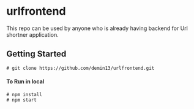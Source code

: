 # urlfrontend
This repo can be used by anyone who is already having backend for Url shortner application.

## Getting Started

    # git clone https://github.com/demin13/urlfrontend.git

#### To Run in local
    
    # npm install
    # npm start